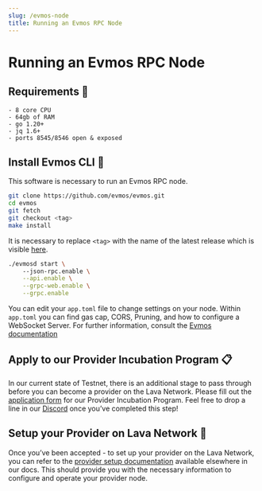 ```yaml
---
slug: /evmos-node
title: Running an Evmos RPC Node
---
```


# Running an Evmos RPC Node

## Requirements 📄 

```
- 8 core CPU 
- 64gb of RAM
- go 1.20+
- jq 1.6+
- ports 8545/8546 open & exposed
```

## Install Evmos CLI 🚀

This software is necessary to run an Evmos RPC node.


```bash
git clone https://github.com/evmos/evmos.git
cd evmos
git fetch
git checkout <tag>
make install
```

It is necessary to replace `<tag>` with the name of the latest release which is visible [here](https://github.com/evmos/evmos/tags).

```bash
./evmosd start \ 
    --json-rpc.enable \
    --api.enable \
    --grpc-web.enable \
    --grpc.enable
```
You can edit your `app.toml` file to change settings on your node. Within `app.toml` you can find gas cap, CORS, Pruning, and how to configure a WebSocket Server. For further information, consult the [Evmos documentation](https://docs.evmos.org/protocol/evmos-cli/configuration#running-the-json-rpc-server)

## Apply to our Provider Incubation Program 📋

In our current state of Testnet, there is an additional stage to pass through before you can become a provider on the Lava Network. Please fill out the [application form](https://lavanet.typeform.com/to/ORi3A13v?utm_source=becoming-a-lava-provider-for-evmos&utm_medium=docs&utm_campaign=evmos-pre-grant) for our Provider Incubation Program. Feel free to drop a line in our [Discord](https://discord.gg/UxujNZbW) once you’ve completed this step!

## Setup your Provider on Lava Network 🌋

Once you’ve been accepted - to set up your provider on the Lava Network, you can refer to the [provider setup documentation](https://docs.lavanet.xyz/provider-setup?utm_source=running-a-evmos-rpc-node&utm_medium=docs&utm_campaign=evmos-pre-grant) available elsewhere in our docs. This should provide you with the necessary information to configure and operate your provider node.